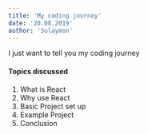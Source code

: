 ```yaml
---
title: 'My coding journey'
date: '20.08.2019'
author: 'Sulaymon'
---
```


I just want to tell you my coding journey

#### Topics discussed

1. What is React
2. Why use React
3. Basic Project set up
4. Example Project
5. Conclusion